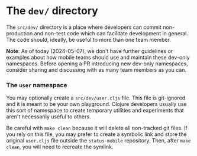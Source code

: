 # The `dev/` directory

The `src/dev/` directory is a place where developers can commit non-production
and non-test code which can facilitate development in general. The code should,
ideally, be useful to more than one team member.

**Note**: As of today (2024-05-07), we don't have further guidelines or examples
about how mobile teams should use and maintain these dev-only namespaces. Before
opening a PR introducing new dev-only namespaces, consider sharing and
discussing with as many team members as you can.

### The `user` namespace

You may optionally create a `src/dev/user.cljs` file. This file is git-ignored
and it is meant to be your own playground. Clojure developers usually use this
sort of namespace to create temporary utilities and experiments that aren't
necessarily useful to others.

Be careful with `make clean` because it will delete all non-tracked git files.
If you rely on this file, you may prefer to create a symbolic link and store the
original `user.cljs` file outside the `status-mobile` repository. Then, after
`make clean`, you will need to recreate the symlink.
